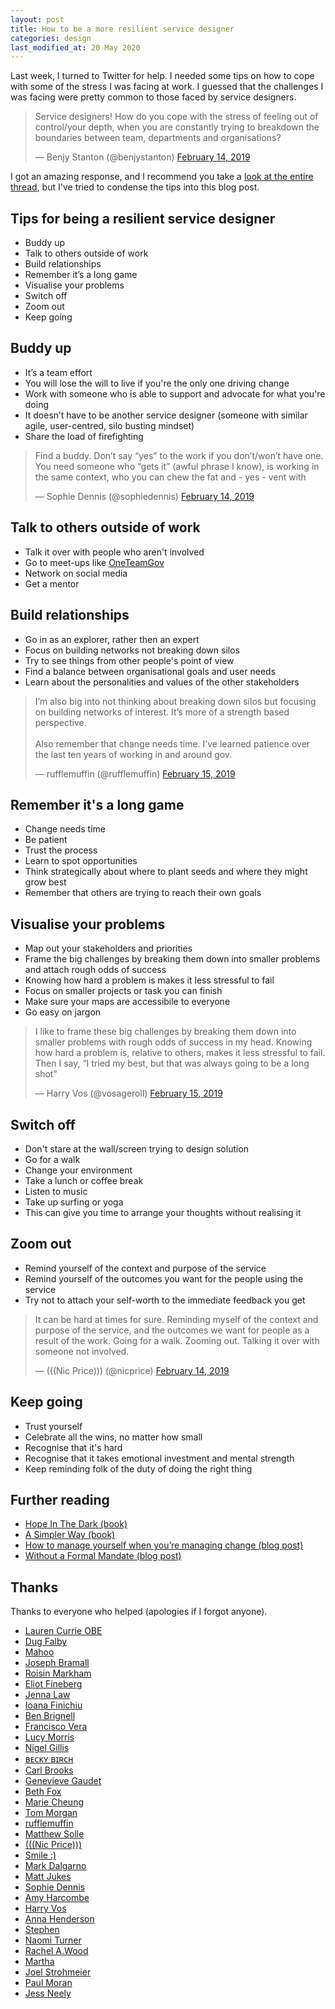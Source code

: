 ```yaml
---
layout: post
title: How to be a more resilient service designer
categories: design
last_modified_at: 20 May 2020
---
```


<p class="lede">Last week, I turned to Twitter for help. I needed some tips on how to cope with some of the stress I was facing at work. I guessed that the challenges I was facing were pretty common to those faced by service designers.</p>

<blockquote><p>Service designers! How do you cope with the stress of feeling out of control/your depth, when you are constantly trying to breakdown the boundaries between team, departments and organisations?</p>&mdash; Benjy Stanton (@benjystanton) <a href="https://twitter.com/benjystanton/status/1096064210566561793?ref_src=twsrc%5Etfw">February 14, 2019</a></blockquote>

I got an amazing response, and I recommend you take a [look at the entire thread](https://twitter.com/benjystanton/status/1096064210566561793), but I've tried to condense the tips into this blog post.

## Tips for being a resilient service designer

- Buddy up
- Talk to others outside of work
- Build relationships
- Remember it’s a long game
- Visualise your problems
- Switch off
- Zoom out
- Keep going

## Buddy up
- It’s a team effort
- You will lose the will to live if you're the only one driving change
- Work with someone who is able to support and advocate for what you're doing
- It doesn’t have to be another service designer (someone with similar agile, user-centred, silo busting mindset)
- Share the load of firefighting

<blockquote><p>Find a buddy. Don’t say “yes” to the work if you don’t/won’t have one. You need someone who “gets it” (awful phrase I know), is working in the same context, who you can chew the fat and - yes - vent with</p>&mdash; Sophie Dennis (@sophiedennis) <a href="https://twitter.com/sophiedennis/status/1096100855718256640?ref_src=twsrc%5Etfw">February 14, 2019</a></blockquote>

## Talk to others outside of work
- Talk it over with people who aren't involved
- Go to meet-ups like [OneTeamGov](https://www.oneteamgov.uk/)
- Network on social media
- Get a mentor

## Build relationships
- Go in as an explorer, rather then an expert
- Focus on building networks not breaking down silos
- Try to see things from other people's point of view
- Find a balance between organisational goals and user needs
- Learn about the personalities and values of the other stakeholders

<blockquote><p>I’m also big into not thinking about breaking down silos but focusing on building networks of interest. It’s more of a strength based perspective.<br><br>Also remember that change needs time. I’ve learned patience over the last ten years of working in and around gov.</p>&mdash; rufflemuffin (@rufflemuffin) <a href="https://twitter.com/rufflemuffin/status/1096321215814402048?ref_src=twsrc%5Etfw">February 15, 2019</a></blockquote>

## Remember it's a long game
- Change needs time
- Be patient
- Trust the process
- Learn to spot opportunities
- Think strategically about where to plant seeds and where they might grow best
- Remember that others are trying to reach their own goals

## Visualise your problems
- Map out your stakeholders and priorities
- Frame the big challenges by breaking them down into smaller problems and attach rough odds of success
- Knowing how hard a problem is makes it less stressful to fail
- Focus on smaller projects or task you can finish
- Make sure your maps are accessibile to everyone
- Go easy on jargon

<blockquote><p>I like to frame these big challenges by breaking them down into smaller problems with rough odds of success in my head. Knowing how hard a problem is, relative to others, makes it less stressful to fail. Then I say, “I tried my best, but that was always going to be a long shot”</p>&mdash; Harry Vos (@vosageroll) <a href="https://twitter.com/vosageroll/status/1096307866829549568?ref_src=twsrc%5Etfw">February 15, 2019</a></blockquote>

## Switch off
- Don't stare at the wall/screen trying to design solution
- Go for a walk
- Change your environment
- Take a lunch or coffee break
- Listen to music
- Take up surfing or yoga
- This can give you time to arrange your thoughts without realising it

## Zoom out
- Remind yourself of the context and purpose of the service
- Remind yourself of the outcomes you want for the people using the service
- Try not to attach your self-worth to the immediate feedback you get

<blockquote><p>It can be hard at times for sure. Reminding myself of the context and purpose of the service, and the outcomes we want for people as a result of the work. Going for a walk. Zooming out. Talking it over with someone not involved.</p>&mdash; (((Nic Price))) (@nicprice) <a href="https://twitter.com/nicprice/status/1096081140929232897?ref_src=twsrc%5Etfw">February 14, 2019</a></blockquote>

## Keep going
- Trust yourself
- Celebrate all the wins, no matter how small
- Recognise that it's hard
- Recognise that it takes emotional investment and mental strength
- Keep reminding folk of the duty of doing the right thing

## Further reading
- [Hope In The Dark (book)](https://www.amazon.co.uk/Hope-Dark-Canons-Book-51-ebook/dp/B002VM7FRQ/)
- [A Simpler Way (book)](https://www.amazon.co.uk/Simpler-Way-WHEATLEY/dp/1576750507)
- [How to manage yourself when you’re managing change (blog post)](https://medium.nobl.io/how-to-manage-yourself-when-youre-managing-change-e7f2a0522f1?gi=3e21fc8700ec)
- [Without a Formal Mandate (blog post)](https://medium.com/@firebethfox/without-a-formal-mandate-8da218b0406b)

## Thanks

Thanks to everyone who helped (apologies if I forgot anyone).

- [Lauren Currie OBE](https://twitter.com/Redjotter)
- [Dug Falby](https://twitter.com/dug)
- [Mahoo](https://twitter.com/SystemsNinja)
- [Joseph Bramall](https://twitter.com/JDBramall)
- [Roisin Markham](https://twitter.com/CreativeDynamix)
- [Eliot Fineberg](https://twitter.com/eliotfineberg)
- [Jenna Law](https://twitter.com/plexusdesigner)
- [Ioana Finichiu](https://twitter.com/IFiniq)
- [Ben Brignell](https://twitter.com/benbrignell)
- [Francisco Vera](https://twitter.com/fcoveram)
- [Lucy Morris](https://twitter.com/lucyclmorris)
- [Nigel Gillis](https://twitter.com/nigel_ux)
- [ʙᴇᴄᴋʏ ʙɪʀᴄʜ](https://twitter.com/beckybirch_)
- [Carl Brooks](https://twitter.com/carlbrooks191)
- [Genevieve Gaudet](https://twitter.com/genevievegau)
- [Beth Fox](https://twitter.com/firebethfox)
- [Marie Cheung](https://twitter.com/mariecheungsays)
- [Tom Morgan](https://twitter.com/tsmz)
- [rufflemuffin](https://twitter.com/rufflemuffin)
- [Matthew Solle](https://twitter.com/solle)
- [(((Nic Price)))](https://twitter.com/nicprice)
- [Smile :)](https://twitter.com/janereid73)
- [Mark Dalgarno](https://twitter.com/markdalgarno)
- [Matt Jukes](https://twitter.com/jukesie)
- [Sophie Dennis](https://twitter.com/sophiedennis)
- [Amy Harcombe](https://twitter.com/AmyLouWoo)
- [Harry Vos](https://twitter.com/vosageroll)
- [Anna Henderson](https://twitter.com/littleannalaugh)
- [Stephen](https://twitter.com/stevanbarry)
- [Naomi Turner](https://twitter.com/Naomi_Turner)
- [Rachel A.Wood](https://twitter.com/woodylittle0910)
- [Martha](https://twitter.com/marthalaldridge)
- [Joel Strohmeier](https://twitter.com/JoelStrohmeier)
- [Paul Moran](https://twitter.com/pjmoran)
- [Jess Neely](https://twitter.com/jess_neely)
